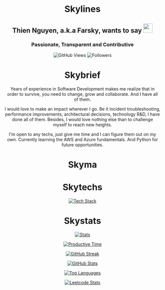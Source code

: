 <!--
**Farsky/Farsky** is a ✨ _special_ ✨ repository because its `README.md` (this file) appears on your GitHub profile.

Here are some ideas to get you started:

- 🔭 I’m currently working on ...
- 🌱 I’m currently learning ...
- 👯 I’m looking to collaborate on ...
- 🤔 I’m looking for help with ...
- 💬 Ask me about ...
- 📫 How to reach me: ...
- 😄 Pronouns: ...
- ⚡ Fun fact: ...
-->

<div align="center">
  
# Skylines

## Thien Nguyen, a.k.a Farsky, wants to say <img src="https://media.giphy.com/media/hvRJCLFzcasrR4ia7z/giphy.gif" style="width: 30px;" />

### Passionate, Transparent and Contributive

![GitHub Views](https://komarev.com/ghpvc/?username=Farsky&color=orange&abbreviated=true)
![Followers](https://img.shields.io/github/followers/Farsky.svg?style=social&label=Follow)

# Skybrief
Years of experience in Software Development makes me realize that in order to survive, you need to change, grow and collaborate. And I have all of them.

I would love to make an impact wherever I go. Be it incident troubleshooting, performance improvements, architectural decisions, technology R&D, I have done all of them. Besides, I would love nothing else than to challenge myself to reach new heights.

I'm open to any techs, just give me time and I can figure them out on my own. Currently learning the AWS and Azure fundamentals. And Python for future opportunities.

# Skyma

# Skytechs

[![Tech Stack](https://skillicons.dev/icons?i=angular,aws,azure,bash,bootstrap,cs,css,django,docker,dotnet,dynamodb,elasticsearch,express,fastapi,figma,firebase,flask,gcp,git,github,githubactions,gitlab,grafana,html,js,jest,jquery,kubernetes,less,materialui,mongodb,mysql,nestjs,nodejs,npm,openshift,pnpm,postgres,postman,powershell,py,rabbitmq,react,redis,regex,sass,sqlite,sequelize,svg,tailwind,terraform,ts,visualstudio,vscode,vue,vuetify,wasm,webpack,yarn)](https://skillicons.dev)

# Skystats

[![Stats](https://github-profile-summary-cards.vercel.app/api/cards/stats?username=Farsky&theme=github_dark)](https://github-profile-summary-cards.vercel.app/demo.html)

[![Productive Time](https://github-profile-summary-cards.vercel.app/api/cards/productive-time?username=Farsky&utcOffset=7&theme=github_dark)](https://github-profile-summary-cards.vercel.app/demo.html)

[![GitHub Streak](https://streak-stats.demolab.com?user=Farsky&theme=ambient-gradient)](https://git.io/streak-stats)

[![GitHub Stats](https://github-readme-stats.vercel.app/api?username=Farsky&show_icons=true&rank_icon=percentile&include_all_commits=true&theme=ambient_gradient)](https://github.com/Farsky/github-readme-stats)

[![Top Languages](https://github-readme-stats.vercel.app/api/top-langs?username=Farsky&langs_count=8&layout=compact&theme=ambient_gradient)](https://github.com/anuraghazra/github-readme-stat)

[![Leetcode Stats](https://leetcard.jacoblin.cool/Farsky215)](https://leetcode.com/Farsky215)

</div>
